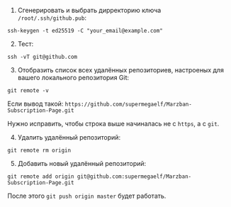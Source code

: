 1. Сгенерировать и выбрать дирректорию ключа `/root/.ssh/github.pub`:

```
ssh-keygen -t ed25519 -C "your_email@example.com"
```

2. Тест:

```
ssh -vT git@github.com
```

3. Отобразить список всех удалённых репозиториев, настроеных для вашего локального репозитория Git:

```
git remote -v
```

Если вывод такой: `https://github.com/supermegaelf/Marzban-Subscription-Page.git`

Нужно исправить, чтобы строка выше начиналась не с `https`, а с `git`.

4. Удалить удалённый репозиторий:

```
git remote rm origin
```

5. Добавить новый удалённый репозиторий:

```
git remote add origin git@github.com:supermegaelf/Marzban-Subscription-Page.git
```

После этого `git push origin master` будет работать.
